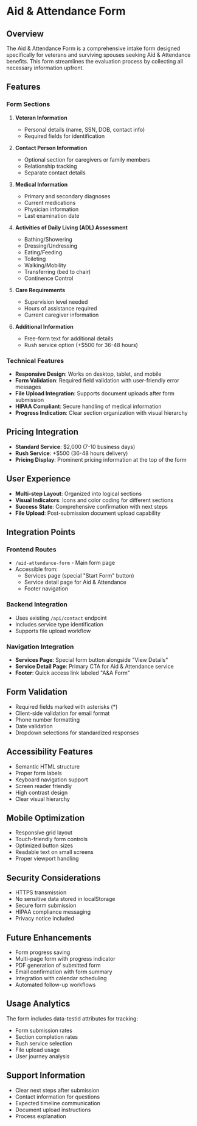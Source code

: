 # Aid & Attendance Form

## Overview
The Aid & Attendance Form is a comprehensive intake form designed specifically for veterans and surviving spouses seeking Aid & Attendance benefits. This form streamlines the evaluation process by collecting all necessary information upfront.

## Features

### Form Sections
1. **Veteran Information**
   - Personal details (name, SSN, DOB, contact info)
   - Required fields for identification

2. **Contact Person Information**
   - Optional section for caregivers or family members
   - Relationship tracking
   - Separate contact details

3. **Medical Information**
   - Primary and secondary diagnoses
   - Current medications
   - Physician information
   - Last examination date

4. **Activities of Daily Living (ADL) Assessment**
   - Bathing/Showering
   - Dressing/Undressing
   - Eating/Feeding
   - Toileting
   - Walking/Mobility
   - Transferring (bed to chair)
   - Continence Control

5. **Care Requirements**
   - Supervision level needed
   - Hours of assistance required
   - Current caregiver information

6. **Additional Information**
   - Free-form text for additional details
   - Rush service option (+$500 for 36-48 hours)

### Technical Features
- **Responsive Design**: Works on desktop, tablet, and mobile
- **Form Validation**: Required field validation with user-friendly error messages
- **File Upload Integration**: Supports document uploads after form submission
- **HIPAA Compliant**: Secure handling of medical information
- **Progress Indication**: Clear section organization with visual hierarchy

## Pricing Integration
- **Standard Service**: $2,000 (7-10 business days)
- **Rush Service**: +$500 (36-48 hours delivery)
- **Pricing Display**: Prominent pricing information at the top of the form

## User Experience
- **Multi-step Layout**: Organized into logical sections
- **Visual Indicators**: Icons and color coding for different sections
- **Success State**: Comprehensive confirmation with next steps
- **File Upload**: Post-submission document upload capability

## Integration Points

### Frontend Routes
- `/aid-attendance-form` - Main form page
- Accessible from:
  - Services page (special "Start Form" button)
  - Service detail page for Aid & Attendance
  - Footer navigation

### Backend Integration
- Uses existing `/api/contact` endpoint
- Includes service type identification
- Supports file upload workflow

### Navigation Integration
- **Services Page**: Special form button alongside "View Details"
- **Service Detail Page**: Primary CTA for Aid & Attendance service
- **Footer**: Quick access link labeled "A&A Form"

## Form Validation
- Required fields marked with asterisks (*)
- Client-side validation for email format
- Phone number formatting
- Date validation
- Dropdown selections for standardized responses

## Accessibility Features
- Semantic HTML structure
- Proper form labels
- Keyboard navigation support
- Screen reader friendly
- High contrast design
- Clear visual hierarchy

## Mobile Optimization
- Responsive grid layout
- Touch-friendly form controls
- Optimized button sizes
- Readable text on small screens
- Proper viewport handling

## Security Considerations
- HTTPS transmission
- No sensitive data stored in localStorage
- Secure form submission
- HIPAA compliance messaging
- Privacy notice included

## Future Enhancements
- Form progress saving
- Multi-page form with progress indicator
- PDF generation of submitted form
- Email confirmation with form summary
- Integration with calendar scheduling
- Automated follow-up workflows

## Usage Analytics
The form includes data-testid attributes for tracking:
- Form submission rates
- Section completion rates
- Rush service selection
- File upload usage
- User journey analysis

## Support Information
- Clear next steps after submission
- Contact information for questions
- Expected timeline communication
- Document upload instructions
- Process explanation